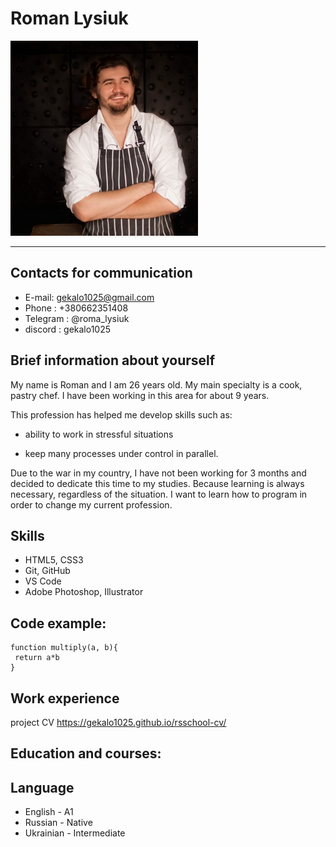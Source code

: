 # Roman Lysiuk


![my-photo](photo.jpg) 

---
## Contacts for communication
* E-mail: gekalo1025@gmail.com
* Phone : +380662351408
* Telegram : @roma_lysiuk
* discord : gekalo1025
## Brief information about yourself
My name is Roman and I am 26 years old. My main specialty is a cook, pastry chef. I have been working in this area for about 9 years. 

This profession has helped me develop skills such as:

* ability to work in stressful situations

* keep many processes under control in parallel.

 Due to the war in my country, I have not been working for 3 months and decided to dedicate this time to my studies. Because learning is always necessary, regardless of the situation. I want to learn how to program in order to change my current profession.
## Skills
* HTML5, CSS3
* Git, GitHub
* VS Code
* Adobe Photoshop, Illustrator


## Code example:
```
function multiply(a, b){
 return a*b
}
```
## Work experience

project CV  https://gekalo1025.github.io/rsschool-cv/
## Education and courses:
## Language
* English - A1
* Russian - Native
* Ukrainian - Intermediate